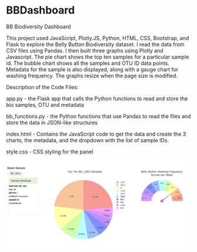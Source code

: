 # BBDashboard
BB Biodiversity Dashboard

This project used JavaScript, Plotly.JS, Python, HTML, CSS, Bootstrap, and Flask to explore the Belly Button Biodiversity dataset. I read the data from CSV files using Pandas. I then built three graphs using Plotly and Javascript. The pie chart shows the top ten samples for a particular sample id. The bubble chart shows all the samples and OTU ID data points. Metadata for the sample is also displayed, along with a gauge chart for washing frequency. The graphs resize when the page size is modified.

Description of the Code Files:

app.py - the Flask app that calls the Python functions to read and store the bio samples, OTU and metadata 

bb_functions.py - the Python functions that use Pandas to read the files and store the data in JSON-like structures

index.html - Contains the JavaScript code to get the data and create the 3 charts, the metadata, and the dropdown with the list of sample IDs.

style.css - CSS styling for the panel

![graphs](bb_dashboard.jpg "some of the graphs")
